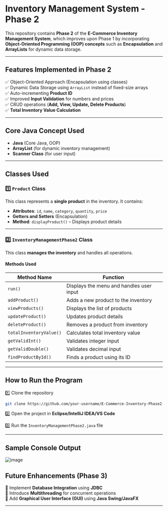 # Inventory Management System - Phase 2  

This repository contains **Phase 2** of the **E-Commerce Inventory Management System**, which improves upon Phase 1 by incorporating **Object-Oriented Programming (OOP) concepts** such as **Encapsulation** and **ArrayLists** for dynamic data storage.  

---

## **Features Implemented in Phase 2**  
✅ Object-Oriented Approach (Encapsulation using classes)  
✅ Dynamic Data Storage using `ArrayList` instead of fixed-size arrays  
✅ Auto-incrementing **Product ID**  
✅ Improved **Input Validation** for numbers and prices  
✅ CRUD operations (**Add, View, Update, Delete Products**)  
✅ **Total Inventory Value Calculation**  

---

## **Core Java Concept Used**  
- **Java** (Core Java, OOP)  
- **ArrayList** (for dynamic inventory management)  
- **Scanner Class** (for user input)  

---

## **Classes Used**  

### 1️⃣ **`Product` Class**  
This class represents a **single product** in the inventory. It contains:  
- **Attributes**: `id`, `name`, `category`, `quantity`, `price`  
- **Getters and Setters** (Encapsulation)  
- **Method**: `displayProduct()` – Displays product details  


---

### 2️⃣ **`InventoryManagementPhase2` Class**  
This class **manages the inventory** and handles all operations.  

#### **Methods Used**  

| Method Name         | Function |
|---------------------|----------|
| `run()`            | Displays the menu and handles user input |
| `addProduct()`     | Adds a new product to the inventory |
| `viewProducts()`   | Displays the list of products |
| `updateProduct()`  | Updates product details |
| `deleteProduct()`  | Removes a product from inventory |
| `totalInventoryValue()` | Calculates total inventory value |
| `getValidInt()`    | Validates integer input |
| `getValidDouble()` | Validates decimal input |
| `findProductById()` | Finds a product using its ID |


---

## **How to Run the Program**  
1️⃣ Clone the repository  
```sh
git clone https://github.com/your-username/E-Commerce-Inventory-Phase2.git
```

2️⃣ Open the project in **Eclipse/IntelliJ IDEA/VS Code**  

3️⃣ Run the `InventoryManagementPhase2.java` file  

---

## **Sample Console Output**  

![image](https://github.com/user-attachments/assets/6dac4e24-f066-496f-9f69-b8f4d0d901f9)


## **Future Enhancements (Phase 3)**  
🔹 Implement **Database Integration** using **JDBC**  
🔹 Introduce **Multithreading** for concurrent operations  
🔹 Add **Graphical User Interface (GUI)** using **Java Swing/JavaFX**  

---

